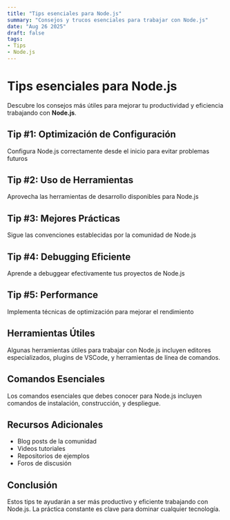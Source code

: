 ```yaml
---
title: "Tips esenciales para Node.js"
summary: "Consejos y trucos esenciales para trabajar con Node.js"
date: "Aug 26 2025"
draft: false
tags:
- Tips
- Node.js
---
```


# Tips esenciales para Node.js

Descubre los consejos más útiles para mejorar tu productividad y eficiencia trabajando con **Node.js**.

## Tip #1: Optimización de Configuración

Configura Node.js correctamente desde el inicio para evitar problemas futuros

## Tip #2: Uso de Herramientas

Aprovecha las herramientas de desarrollo disponibles para Node.js

## Tip #3: Mejores Prácticas

Sigue las convenciones establecidas por la comunidad de Node.js

## Tip #4: Debugging Eficiente

Aprende a debuggear efectivamente tus proyectos de Node.js

## Tip #5: Performance

Implementa técnicas de optimización para mejorar el rendimiento

## Herramientas Útiles

Algunas herramientas útiles para trabajar con Node.js incluyen editores especializados, plugins de VSCode, y herramientas de línea de comandos.

## Comandos Esenciales

Los comandos esenciales que debes conocer para Node.js incluyen comandos de instalación, construcción, y despliegue.

## Recursos Adicionales

- Blog posts de la comunidad
- Videos tutoriales
- Repositorios de ejemplos
- Foros de discusión

## Conclusión

Estos tips te ayudarán a ser más productivo y eficiente trabajando con Node.js. La práctica constante es clave para dominar cualquier tecnología.
